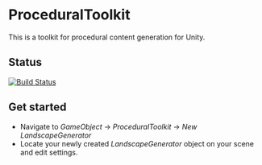# ProceduralToolkit
This is a toolkit for procedural content generation for Unity.

## Status
[![Build Status](https://daniilryzhkov.visualstudio.com/ProceduralToolkit/_apis/build/status/ProceduralToolkit%20Testing?branchName=development)](https://daniilryzhkov.visualstudio.com/ProceduralToolkit/_build/latest?definitionId=3&branchName=development)

## Get started
* Navigate to *GameObject* -> *ProceduralToolkit* -> *New LandscapeGenerator*
* Locate your newly created *LandscapeGenerator* object on your scene and edit settings.
